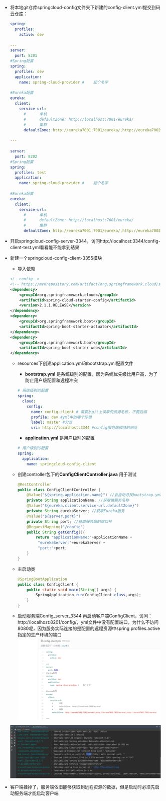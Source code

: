 - 将本地git仓库springcloud-config文件夹下新建的config-client.yml提交到码云仓库：

  ```yml
  spring:
    profiles:
      active: dev
  
  ---
  server:
    port: 8201
  #Spring配置
  spring:
    profiles: dev
    application:
      name: spring-cloud-provider #    起个名字
  
  #Eureka配置
  eureka:
    client:
      service-url:
        #      单机
        #      defaultZone: http://localhost:7001/eureka/
        #      集群
        defaultZone: http://eureka7001:7001/eureka/,http://eureka7002:7002/eureka/,http://eureka7003:7003/eureka/
  
  ---
  
  server:
    port: 8202
  #Spring配置
  spring:
    profiles: test
    application:
      name: spring-cloud-provider #    起个名字
  
  #Eureka配置
  eureka:
    client:
      service-url:
        #      单机
        #      defaultZone: http://localhost:7001/eureka/
        #      集群
        defaultZone: http://eureka7001:7001/eureka/,http://eureka7002:7002/eureka/,http://eureka7003:7003/eureka/
  
  ```

- 开启springcloud-config-server-3344，访问http://localhost:3344/config-client-test.yml看看能不能拿到结果

- 新建一个springcloud-config-client-3355模块

  - 导入依赖

  ```xml
  <!--config-->
  <!-- https://mvnrepository.com/artifact/org.springframework.cloud/spring-cloud-start -->
  <dependency>
      <groupId>org.springframework.cloud</groupId>
      <artifactId>spring-cloud-starter-config</artifactId>
      <version>2.1.1.RELEASE</version>
  </dependency>
  <dependency>
      <groupId>org.springframework.boot</groupId>
      <artifactId>spring-boot-starter-actuator</artifactId>
  </dependency>
  <dependency>
      <groupId>org.springframework.boot</groupId>
      <artifactId>spring-boot-starter-web</artifactId>
  </dependency>
  ```

  - resources下创建application.yml和bootstrap.yml配置文件

    - **bootstrap.yml** 是系统级别的配置，因为系统优先级比用户高，为了防止用户级配置和远程冲突

    ```yml
    # 系统级别的配置
    spring:
      cloud:
        config:
          name: config-client # 需要从git上读取的资源名称，不要后缀
          profile: dev #yml中的哪个环境
          label: master #分支
          uri: http://localhost:3344 #config服务端模块的地址
    ```

    - **application.yml** 是用户级别的配置

    ```yml
    # 用户级别的配置
    spring:
      application:
        name: springcloud-config-client
    ```

  - 创建controller包下的**ConfigClientController.java** 用于测试

    ```java
    @RestController
    public class ConfigClientController {
        @Value("${spring.application.name}") //会自动寻找bootstrap.yml中配置的config-client中的spring.application.name，赋值给变量applicationName
        private String applicationName; //获取微服务名称
        @Value("${eureka.client.service-url.defaultZone}")
        private String eurekaServer; //获取Eureka服务
        @Value("${server.port}")
        private String port; //获取服务端的端口号
        @RequestMapping("/config")
        public String getConfig(){
            return "applicationName:"+applicationName +
             "eurekaServer:"+eurekaServer +
             "port:"+port;
        }
    }
    ```

  - 主启动类

    ```java
    @SpringBootApplication
    public class ConfigClient {
        public static void main(String[] args) {
            SpringApplication.run(ConfigClient.class,args);
        }
    }
    ```

  - 启动服务端Config_server_3344 再启动客户端ConfigClient，访问：http://localhost:8201/config/，yml文件中没有配置端口，为什么不访问8080呢，因为服务实际连接的是配置的远程资源中spring.profiles.active指定的生产环境的端口![image-20220126223137597](远程资源端口.png)

    

  ![image-20220126222841592](客户端端口.png)

- 客户端挂掉了，服务端依旧能够获取到远程资源的数据，但是启动时必须先启动服务端才能启动客户端